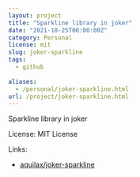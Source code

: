 ```yaml
---
layout: project
title: "Sparkline library in joker"
date: "2021-10-25T00:00:00Z"
category: Personal
license: mit
slug: joker-sparkline
tags:
  - github
  
aliases:
  - /personal/joker-sparkline.html
url: /project/joker-sparkline.html
---
```


Sparkline library in joker

License: MIT License

Links:

* [aquilax/joker-sparkline](https://github.com/aquilax/joker-sparkline)
